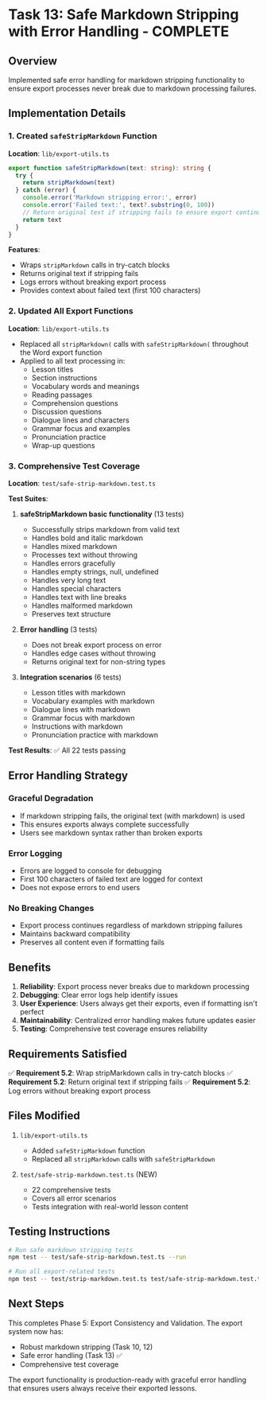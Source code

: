 # Task 13: Safe Markdown Stripping with Error Handling - COMPLETE

## Overview
Implemented safe error handling for markdown stripping functionality to ensure export processes never break due to markdown processing failures.

## Implementation Details

### 1. Created `safeStripMarkdown` Function
**Location**: `lib/export-utils.ts`

```typescript
export function safeStripMarkdown(text: string): string {
  try {
    return stripMarkdown(text)
  } catch (error) {
    console.error('Markdown stripping error:', error)
    console.error('Failed text:', text?.substring(0, 100))
    // Return original text if stripping fails to ensure export continues
    return text
  }
}
```

**Features**:
- Wraps `stripMarkdown` calls in try-catch blocks
- Returns original text if stripping fails
- Logs errors without breaking export process
- Provides context about failed text (first 100 characters)

### 2. Updated All Export Functions
**Location**: `lib/export-utils.ts`

- Replaced all `stripMarkdown(` calls with `safeStripMarkdown(` throughout the Word export function
- Applied to all text processing in:
  - Lesson titles
  - Section instructions
  - Vocabulary words and meanings
  - Reading passages
  - Comprehension questions
  - Discussion questions
  - Dialogue lines and characters
  - Grammar focus and examples
  - Pronunciation practice
  - Wrap-up questions

### 3. Comprehensive Test Coverage
**Location**: `test/safe-strip-markdown.test.ts`

**Test Suites**:
1. **safeStripMarkdown basic functionality** (13 tests)
   - Successfully strips markdown from valid text
   - Handles bold and italic markdown
   - Handles mixed markdown
   - Processes text without throwing
   - Handles errors gracefully
   - Handles empty strings, null, undefined
   - Handles very long text
   - Handles special characters
   - Handles text with line breaks
   - Handles malformed markdown
   - Preserves text structure

2. **Error handling** (3 tests)
   - Does not break export process on error
   - Handles edge cases without throwing
   - Returns original text for non-string types

3. **Integration scenarios** (6 tests)
   - Lesson titles with markdown
   - Vocabulary examples with markdown
   - Dialogue lines with markdown
   - Grammar focus with markdown
   - Instructions with markdown
   - Pronunciation practice with markdown

**Test Results**: ✅ All 22 tests passing

## Error Handling Strategy

### Graceful Degradation
- If markdown stripping fails, the original text (with markdown) is used
- This ensures exports always complete successfully
- Users see markdown syntax rather than broken exports

### Error Logging
- Errors are logged to console for debugging
- First 100 characters of failed text are logged for context
- Does not expose errors to end users

### No Breaking Changes
- Export process continues regardless of markdown stripping failures
- Maintains backward compatibility
- Preserves all content even if formatting fails

## Benefits

1. **Reliability**: Export process never breaks due to markdown processing
2. **Debugging**: Clear error logs help identify issues
3. **User Experience**: Users always get their exports, even if formatting isn't perfect
4. **Maintainability**: Centralized error handling makes future updates easier
5. **Testing**: Comprehensive test coverage ensures reliability

## Requirements Satisfied

✅ **Requirement 5.2**: Wrap stripMarkdown calls in try-catch blocks
✅ **Requirement 5.2**: Return original text if stripping fails
✅ **Requirement 5.2**: Log errors without breaking export process

## Files Modified

1. `lib/export-utils.ts`
   - Added `safeStripMarkdown` function
   - Replaced all `stripMarkdown` calls with `safeStripMarkdown`

2. `test/safe-strip-markdown.test.ts` (NEW)
   - 22 comprehensive tests
   - Covers all error scenarios
   - Tests integration with real-world lesson content

## Testing Instructions

```bash
# Run safe markdown stripping tests
npm test -- test/safe-strip-markdown.test.ts --run

# Run all export-related tests
npm test -- test/strip-markdown.test.ts test/safe-strip-markdown.test.ts --run
```

## Next Steps

This completes Phase 5: Export Consistency and Validation. The export system now has:
- Robust markdown stripping (Task 10, 12)
- Safe error handling (Task 13) ✅
- Comprehensive test coverage

The export functionality is production-ready with graceful error handling that ensures users always receive their exported lessons.
